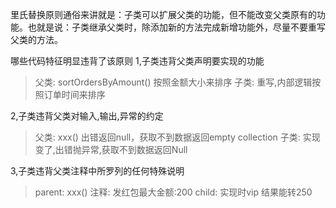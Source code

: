 里氏替换原则通俗来讲就是：子类可以扩展父类的功能，但不能改变父类原有的功能。也就是说：子类继承父类时，除添加新的方法完成新增功能外，尽量不要重写父类的方法。


哪些代码特征明显违背了该原则
1,子类违背父类声明要实现的功能
>父类: sortOrdersByAmount() 按照金额大小来排序
> 子类: 重写,内部逻辑按照订单时间来排序

2,子类违背父类对输入,输出,异常的约定
>父类: xxx() 出错返回null，获取不到数据返回empty collection
> 子类: 实现变了,出错抛异常,获取不到数据返回Null

3,子类违背父类注释中所罗列的任何特殊说明
>parent: xxx() 注释: 发红包最大金额:200
> child: 实现时vip 结果能转250

